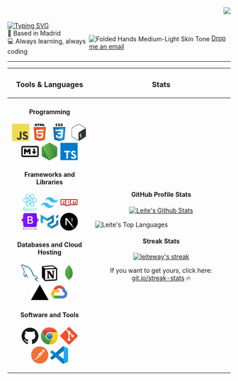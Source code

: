 <div align="right">
 
![](https://komarev.com/ghpvc/?username=leiteway&color=blueviolet&abbreviated=true)

</div>
 <!--<img align="right" alt="GIF" src="https://user-images.githubusercontent.com/74038190/235224431-e8c8c12e-6826-47f1-89fb-2ddad83b3abf.gif" width="350px" height="300px"/>-->

<div style="display: flex; justify-content: space-between; align-items: center;">
  <!-- Contenido del lado izquierdo -->
  <div>
    <a href="https://git.io/typing-svg">
      <img src="https://readme-typing-svg.demolab.com?font=Fira+Code&pause=300&color=36BCF7FF&random=false&width=410&lines=Hi+there!+I'm+Leite👋🏼;Web+Developer+%26+Frontend;Welcome+to+my+page%F0%9F%91%BD" alt="Typing SVG">
    </a>
    <br>
    📍 Based in Madrid <br/>
    💻 Always learning, always coding
  </div>
  
  <!-- Contenido del lado derecho -->
  <div>
    <!--Social icons section-->
   <br/>
   <img align="center" src="https://raw.githubusercontent.com/Tarikul-Islam-Anik/Animated-Fluent-Emojis/master/Emojis/Hand%20gestures/Folded%20Hands%20Medium-Light%20Skin%20Tone.png" alt="Folded Hands Medium-Light Skin Tone" width="25" height="25"/> <a href="mailto:leiteway@gmail.com">Drop me an email</a>

  </div>
</div>

***

<div align="center">

| <h3 align="center">Tools & Languages</h3>  | <h3 align="center">Stats </h3>   |
|----------------------------------------------------|-------------------------------------|
| <h4 align="center">Programming </h4> <p align="center"> <img alt="JAVASCRIPT" width="40px" src="https://github.com/devicons/devicon/blob/master/icons/javascript/javascript-original.svg"> <img alt="HTML" width="40px" src="https://github.com/devicons/devicon/blob/master/icons/html5/html5-original-wordmark.svg"> <img alt="CSS" width="40px" src="https://github.com/devicons/devicon/blob/master/icons/css3/css3-original-wordmark.svg"> <img alt="BASH" width="40px" src="https://github.com/devicons/devicon/blob/master/icons/bash/bash-original.svg"> <br/> <img alt="MARKDOWN" width="40px" src="https://github.com/devicons/devicon/blob/master/icons/markdown/markdown-original.svg"> <img alt="NODEJS" width="40px" src="https://github.com/devicons/devicon/blob/master/icons/nodejs/nodejs-original.svg"> <img alt="TYPESCRIPT" width="40px" src="https://github.com/devicons/devicon/blob/master/icons/typescript/typescript-original.svg"> </p> <h4 align="center">Frameworks and Libraries </h4> <p align="center"> <img alt="REACT" width="40px" src="https://github.com/devicons/devicon/blob/master/icons/react/react-original-wordmark.svg"> <img alt="TAILWINDCSS" width="40px" src="https://github.com/devicons/devicon/blob/master/icons/tailwindcss/tailwindcss-original.svg"> <img alt="NPM" width="40px" src="https://github.com/devicons/devicon/blob/master/icons/npm/npm-original-wordmark.svg">  <br/> <img alt="BOOTSTRAP" width="40px" src="https://github.com/devicons/devicon/blob/master/icons/bootstrap/bootstrap-original-wordmark.svg"> <img alt="MATERIAL-UI" width="40px" src="https://github.com/devicons/devicon/blob/master/icons/materialui/materialui-original.svg"> <img alt="NEXTJS" width="40px" src="https://github.com/devicons/devicon/blob/master/icons/nextjs/nextjs-original.svg"> </p> <h4 align="center">Databases and Cloud Hosting</h4> <p align="center"> <img alt="SQL" width="40px" src="https://github.com/devicons/devicon/blob/master/icons/mysql/mysql-original.svg"> <img alt="NOTION" width="40px" src="https://github.com/devicons/devicon/blob/master/icons/notion/notion-original.svg"> <img alt="MONGODB" width="40px" src="https://github.com/devicons/devicon/blob/master/icons/mongodb/mongodb-original.svg">  <br/> <img alt="VERCEL" width="40px" src="https://github.com/devicons/devicon/blob/master/icons/vercel/vercel-original.svg"> <img alt="GOOGLE-CLOUD" width="40px" src="https://github.com/devicons/devicon/blob/master/icons/googlecloud/googlecloud-original.svg"> </p> <h4 align="center">Software and Tools</h4> <p align="center"> <img alt="GITHUB" width="40px" src="https://github.com/devicons/devicon/blob/master/icons/github/github-original.svg"> <img alt="CHROME" width="40px" src="https://github.com/devicons/devicon/blob/master/icons/chrome/chrome-original.svg"> <img alt="GIT" width="40px" src="https://github.com/devicons/devicon/blob/master/icons/git/git-original.svg">  <br/> <img alt="POSTMAN" width="40px" src="https://github.com/devicons/devicon/blob/master/icons/postman/postman-original.svg"> <img alt="VISUAL-STUDIO-CODE" width="40px" src="https://github.com/devicons/devicon/blob/master/icons/vscode/vscode-original.svg"> </p> | <h4 align="center">GitHub Profile Stats</h4> <!-- https://github.com/anuraghazra/github-readme-stats --> <p align="center"> <a href="https://github.com/anuraghazra/github-readme-stats/tree/master"><img alt="Leite's Github Stats" src="https://github-readme-stats-lake-rho-91.vercel.app/api?username=leiteway&show_icons=true&include_all_commits=true&theme=github_dark_dimmed&hide_border=true" height="160px"/></a> </p> <img align="center" alt="Leite's Top Languages" src="https://github-readme-stats.vercel.app/api/top-langs/?username=leiteway&langs_count=8&layout=compact&theme=github_dark_dimmed&hide_border=true&hide=Jupyter%20Notebook,Roff" height="120px" width="420px"/> <br/> <h4 align="center">Streak Stats</h4> <p align="center"> <a href="https://github.com/denvercoder1/github-readme-streak-stats"> <!-- Use https://streak-stats.demolab.com or self-host with your own Vercel app - visit https://git.io/streak-stats for instructions --> <img title="🔥 Get streak stats for your profile at git.io/streak-stats" alt="leiteway's streak" src="https://github-readme-streak-stats-9m8ugfa77-denvercoder1.vercel.app/?user=leiteway&theme=github_dark_dimmed&hide_border=true" height="150"/> </a> <p align="center"> If you want to get yours, click here: <a href="https://git.io/streak-stats">git.io/streak-stats</a> 🔥</p> |
</div>


